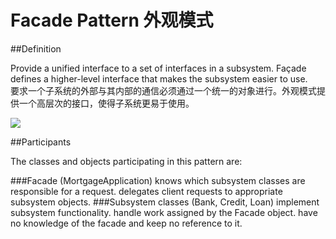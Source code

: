 # Facade Pattern 外观模式
##Definition

Provide a unified interface to a set of interfaces in a subsystem. Façade defines a higher-level interface that makes the subsystem easier to use.
<br>要求一个子系统的外部与其内部的通信必须通过一个统一的对象进行。外观模式提供一个高层次的接口，使得子系统更易于使用。

![](https://github.com/QianMo/Unity-Design-Pattern/blob/master/UML_Picture/facade.gif)


##Participants

The classes and objects participating in this pattern are:

###Facade   (MortgageApplication)
knows which subsystem classes are responsible for a request.
delegates client requests to appropriate subsystem objects.
###Subsystem classes   (Bank, Credit, Loan)
implement subsystem functionality.
handle work assigned by the Facade object.
have no knowledge of the facade and keep no reference to it.

